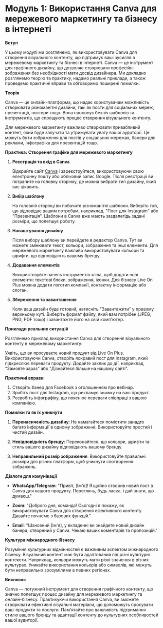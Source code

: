 # **Модуль 1: Використання Canva для мережевого маркетингу та бізнесу в інтернеті**

**Вступ**

У цьому модулі ми розглянемо, як використовувати Canva для створення візуального контенту, що підтримує ваші зусилля в мережевому маркетингу та бізнесі в інтернеті. Canva — це інструмент для графічного дизайну, що дозволяє створювати професійні зображення без необхідності мати досвід дизайнера. Ми докладно розглянемо теорію та практику, надамо реальні приклади, а також проведемо практичні вправи та обговоримо поширені помилки.

**Теорія**

Canva — це онлайн-платформа, що надає користувачам можливість створювати різноманітні дизайни, такі як пости для соціальних мереж, презентації, постери тощо. Вона пропонує безліч шаблонів та інструментів, що спрощують процес створення візуального контенту.

Для мережевого маркетингу важливо створювати привабливий контент, який буде залучати та утримувати увагу вашої аудиторії. Це можуть бути зображення для постів у соціальних мережах, банери для реклами, інфографіка для презентацій тощо. 

**Практика: Створення графіки для мережевого маркетингу**

1. **Реєстрація та вхід в Canva**

   Відкрийте сайт [Canva](https://www.canva.com) і зареєструйтеся, використовуючи свою електронну пошту або обліковий запис Google. Після реєстрації ви потрапите на головну сторінку, де можна вибрати тип дизайну, який вас цікавить.

2. **Вибір шаблону**

   На головній сторінці ви побачите різноманітні шаблони. Виберіть той, що відповідає вашим потребам, наприклад, "Пост для Instagram" або "Презентація". Шаблони в Canva вже мають заздалегідь задані розміри, що полегшує роботу.

3. **Налаштування дизайну**

   Після вибору шаблону ви перейдете в редактор Canva. Тут ви можете змінювати текст, кольори, зображення та інші елементи. Для мережевого маркетингу важливо використовувати кольори та шрифти, що відповідають вашому бренду.

4. **Додавання елементів**

   Використовуйте панель інструментів зліва, щоб додати нові елементи: текстові блоки, зображення, іконки. Для бізнесу Live On Plus можна додати логотип компанії, контактну інформацію або слоган.

5. **Збереження та завантаження**

   Коли ваш дизайн буде готовий, натисніть "Завантажити" у правому верхньому куті. Виберіть формат файлу, який вам потрібен (JPEG, PNG, PDF тощо) і завантажте його на свій комп'ютер.

**Приклади реальних ситуацій**

Розглянемо приклад використання Canva для створення візуального контенту в мережевому маркетингу:

Уявіть, що ви просуваєте новий продукт від Live On Plus. Використовуючи Canva, створіть яскравий пост для Instagram, який підкреслює переваги продукту. Додайте заклик до дії, наприклад, "Замовте зараз" або "Дізнайтеся більше на нашому сайті".

**Практичні вправи**

1. Створіть банер для Facebook з оголошенням про вебінар.
2. Зробіть пост для Instagram, що рекламує знижку на ваш продукт.
3. Розробіть інфографіку, що пояснює переваги співпраці з вашою компанією.

**Помилки та як їх уникнути**

1. **Перенасиченість дизайну**: Не намагайтеся помістити занадто багато інформації в одному зображенні. Використовуйте простий і чистий дизайн.
   
2. **Невідповідність бренду**: Переконайтеся, що кольори, шрифти та стиль вашого дизайну відповідають вашому бренду.

3. **Неправильний розмір зображення**: Використовуйте правильні розміри для різних платформ, щоб уникнути спотворення зображень.

**Діалоги для комунікації**

- **WhatsApp/Telegram**: "Привіт, [Ім'я]! Я щойно створив новий пост в Canva для нашого продукту. Переглянь, будь ласка, і дай знати, що думаєш."
  
- **Zoom**: "Доброго дня, команда! Сьогодні я покажу, як використовувати Canva для створення ефективного контенту. Давайте почнемо з базових функцій."

- **Email**: "Шановний [Ім'я], у вкладенні ви знайдете новий дизайн банера, створений у Canva. Чекаю ваших коментарів та пропозицій."

**Культура міжнародного бізнесу**

Розуміння культурних відмінностей є важливим аспектом міжнародного бізнесу. Візуальний контент має бути адаптований під різні культурні контексти. Наприклад, кольори можуть мати різні значення в різних культурах. Уникайте використання кольорів або символів, які можуть бути неправильно зрозумілими в певних регіонах.

**Висновок**

Canva — потужний інструмент для створення графічного контенту, що значно полегшує процес дизайну для мережевого маркетингу та онлайн-бізнесу. Практикуючи використання Canva, ви зможете створювати ефективні візуальні матеріали, що допоможуть просувати ваші продукти та послуги. Пам'ятайте про важливість підтримання стилю вашого бренду та адаптації контенту до культурних особливостей вашої аудиторії.